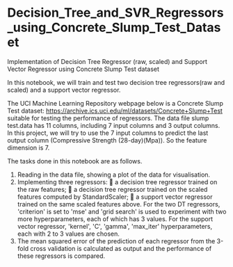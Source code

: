 # Decision_Tree_and_SVR_Regressors_using_Concrete_Slump_Test_Dataset
Implementation of Decision Tree Regressor (raw, scaled) and Support Vector Regressor using Concrete Slump Test dataset

In this notebook, we will train and test two decision tree regressors(raw and scaled) and a support vector regressor.

The UCI Machine Learning Repository webpage below is a Concrete Slump Test dataset: https://archive.ics.uci.edu/ml/datasets/Concrete+Slump+Test
suitable for testing the performance of regressors. The data file slump test.data has 11 columns, including 7 input columns and 3 output columns. 
In this project, we will try to use the 7 input columns to predict the last output column (Compressive Strength (28-day)(Mpa)). So the feature dimension is 7.

The tasks done in this notebook are as follows.
1. Reading in the data file, showing a plot of the data for visualisation.
2. Implementing three regressors:
 a decision tree regressor trained on the raw features;
 a decision tree regressor trained on the scaled features computed by StandardScaler;
 a support vector regressor trained on the same scaled features above.
For the two DT regressors, 'criterion' is set to 'mse' and 'grid search' is used to experiment with two more hyperparameters, each of which has 3 values. 
For the support vector regressor, 'kernel', 'C', 'gamma', 'max_iter' hyperparameters, each with 2 to 3 values are chosen.
3. The mean squared error of the prediction of each regressor from the 3-fold cross validation is calculated as output and the performance of these regressors is compared.

